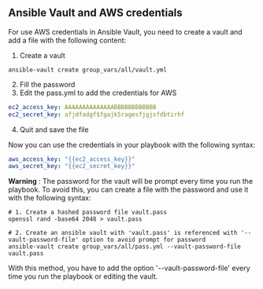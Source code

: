 ## Ansible Vault and AWS credentials
For use AWS credentials in Ansible Vault, you need to create a vault and add a file with the following content:

1. Create a vault
```shell
ansible-vault create group_vars/all/vault.yml
```
2. Fill the password
3. Edit the pass.yml to add the credentials for AWS
```yaml
ec2_access_key: AAAAAAAAAAAAAABBBBBBBBBBBB       
ec2_secret_key: afjdfadgf$fgajk5ragesfjgjsfdbtirhf
```
4. Quit and save the file

Now you can use the credentials in your playbook with the following syntax:
```yaml
aws_access_key: "{{ec2_access_key}}"
aws_secret_key: "{{ec2_secret_key}}"
```

**Warning** : The password for the vault will be prompt every time you run the playbook. To avoid this, you can create a file with the password and use it with the following syntax:
```shell
# 1. Create a hashed password file vault.pass
openssl rand -base64 2048 > vault.pass

# 2. Create an ansible vault with 'vault.pass' is referenced with '--vault-password-file' option to avoid prompt for password
ansible-vault create group_vars/all/pass.yml --vault-password-file vault.pass
```
With this method, you have to add the option '--vault-password-file' every time you run the playbook or editing the vault.